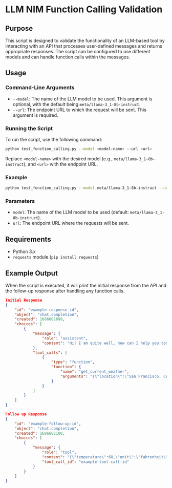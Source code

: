 # LLM NIM Function Calling Validation

## Purpose
This script is designed to validate the functionality of an LLM-based tool by interacting with an API that processes user-defined messages and returns appropriate responses. The script can be configured to use different models and can handle function calls within the messages.

## Usage

### Command-Line Arguments
- `--model`: The name of the LLM model to be used. This argument is optional, with the default being `meta/llama-3_1-8b-instruct`.
- `--url`: The endpoint URL to which the request will be sent. This argument is required.

### Running the Script
To run the script, use the following command:

```bash
python test_function_calling.py --model <model-name> --url <url>
```

Replace `<model-name>` with the desired model (e.g., `meta/llama-3_1-8b-instruct`), and `<url>` with the endpoint URL.

### Example
```bash
python test_function_calling.py --model meta/llama-3_1-8b-instruct --url https://integrate.api.nvidia.com
```

### Parameters
- `model`: The name of the LLM model to be used (default: `meta/llama-3_1-8b-instruct`).
- `url`: The endpoint URL where the requests will be sent.

## Requirements
- Python 3.x
- `requests` module (`pip install requests`)

## Example Output
When the script is executed, it will print the initial response from the API and the follow-up response after handling any function calls.

```json
Initial Response
{
    "id": "example-response-id",
    "object": "chat.completion",
    "created": 1686602098,
    "choices": [
        {
            "message": {
                "role": "assistant",
                "content": "Hi! I am quite well, how can I help you today?"
            },
            "tool_calls": [
                {
                    "type": "function",
                    "function": {
                        "name": "get_current_weather",
                        "arguments": "{\"location\":\"San Francisco, CA\",\"format\":\"fahrenheit\"}"
                    }
                }
            ]
        }
    ]
}

Follow up Response
{
    "id": "example-follow-up-id",
    "object": "chat.completion",
    "created": 1686602100,
    "choices": [
        {
            "message": {
                "role": "tool",
                "content": "{\"temperature\":68,\"unit\":\"fahrenheit\"}",
                "tool_call_id": "example-tool-call-id"
            }
        }
    ]
}
```
